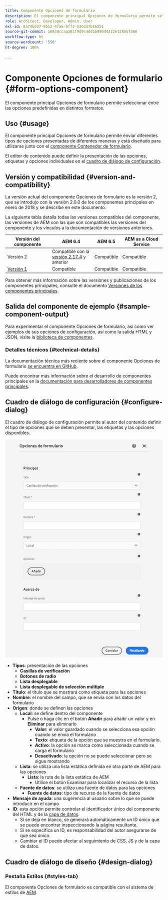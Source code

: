 ```yaml
---
title: Componente Opciones de formulario
description: El componente principal Opciones de formulario permite seleccionar entre las opciones predefinidas en distintos formatos.
role: Architect, Developer, Admin, User
exl-id: 8a74bd37-9b12-4fa6-bff2-53e337b16251
source-git-commit: 16930ccaa281f9d9c4ddbb890d4222e128557580
workflow-type: ht
source-wordcount: '550'
ht-degree: 100%

---
```


# Componente Opciones de formulario {#form-options-component}

El componente principal Opciones de formulario permite seleccionar entre las opciones predefinidas en distintos formatos.

## Uso {#usage}

El componente principal Opciones de formulario permite enviar diferentes tipos de opciones presentadas de diferentes maneras y está diseñado para utilizarse junto con el [componente Contenedor de formulario](form-container.md).

El editor de contenido puede definir la presentación de las opciones, etiquetas y opciones individuales en el [cuadro de diálogo de configuración](#configure-dialog).

## Versión y compatibilidad {#version-and-compatibility}

La versión actual del componente Opciones de formulario es la versión 2, que se introdujo con la versión 2.0.0 de los componentes principales en enero de 2018 y se describe en este documento.

La siguiente tabla detalla todas las versiones compatibles del componente, las versiones de AEM con las que son compatibles las versiones del componente y los vínculos a la documentación de versiones anteriores.

| Versión del componente | AEM 6.4 | AEM 6.5 | AEM as a Cloud Service |
|--- |--- |--- |---|
| Versión 2 | Compatible  con la <br>[versión 2.17.4](/help/versions.md) y anterior | Compatible | Compatible |
| [Versión 1](/help/components/v1/form-options-v1.md) | Compatible | Compatible | Compatible |

Para obtener más información sobre las versiones y publicaciones de los componentes principales, consulte el documento [Versiones de los componentes principales](/help/versions.md).

## Salida del componente de ejemplo {#sample-component-output}

Para experimentar el componente Opciones de formulario, así como ver ejemplos de sus opciones de configuración, así como la salida HTML y JSON, visite la [biblioteca de componentes](https://adobe.com/go/aem_cmp_library_form_options_es).

### Detalles técnicos {#technical-details}

La documentación técnica más reciente sobre el componente Opciones de formulario [se encuentra en GitHub](https://adobe.com/go/aem_cmp_tech_form_options_v2_es).

Puede encontrar más información sobre el desarrollo de componentes principales en la [documentación para desarrolladores de componentes principales](/help/developing/overview.md).

## Cuadro de diálogo de configuración {#configure-dialog}

El cuadro de diálogo de configuración permite al autor del contenido definir el tipo de opciones que se deben presentar, las etiquetas y las opciones disponibles.

![Cuadro de diálogo de edición del componente Opciones de formulario](/help/assets/form-options-edit.png)

* **Tipos**: presentación de las opciones
   * **Casillas de verificación**
   * **Botones de radio**
   * **Lista desplegable**
   * **Lista desplegable de selección múltiple**
* **Título**: el título que se mostrará como etiqueta para las opciones
* **Nombre**: el nombre del campo, que se envía con los datos del formulario
* **Origen**: donde se definen las opciones
   * **Local**: se define dentro del componente
      * Pulse o haga clic en el botón **Añadir** para añadir un valor y en **Eliminar** para eliminarlo
         * **Valor**: el valor guardado cuando se selecciona esa opción cuando se envía el formulario
         * **Texto**: etiqueta de la opción que se muestra en el formulario.
         * **Activo**: la opción se marca como seleccionada cuando se carga el formulario
         * **Desactivado**: la opción no se puede seleccionar pero se sigue mostrando
   * **Lista**: se utiliza una lista estática definida en otra parte de AEM para las opciones
      * **Lista**: la ruta de la lista estática de AEM
         * Utilice el botón Examinar para localizar el recurso de la lista
   * **Fuente de datos**: se utiliza una fuente de datos para las opciones
      * **Fuente de datos**: tipo de recurso de la fuente de datos
* **Mensaje de ayuda**: una sugerencia al usuario sobre lo que se puede introducir en el campo
* **ID**: esta opción permite controlar el identificador único del componente del HTML y de la [capa de datos](/help/developing/data-layer/overview.md).
   * Si se deja en blanco, se generará automáticamente un ID único que se puede encontrar inspeccionando la página resultante.
   * Si se especifica un ID, es responsabilidad del autor asegurarse de que sea único.
   * Cambiar el ID puede afectar al seguimiento de CSS, JS y de la capa de datos.

## Cuadro de diálogo de diseño {#design-dialog}

### Pestaña Estilos {#styles-tab}

El componente Opciones de formulario es compatible con el sistema de estilos de [AEM](/help/get-started/authoring.md#component-styling).
